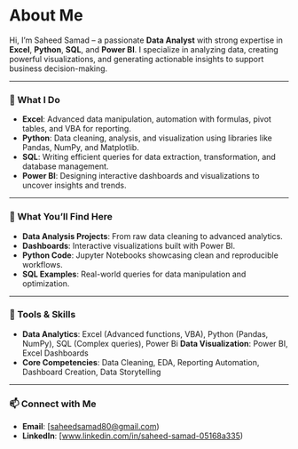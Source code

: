 <h1>About Me</h1>

Hi, I’m Saheed Samad – a passionate **Data Analyst** with strong expertise in **Excel**, **Python**, **SQL**, and **Power BI**. I specialize in analyzing data, creating powerful visualizations, and generating actionable insights to support business decision-making.

---

### **🌟 What I Do**
- **Excel**: Advanced data manipulation, automation with formulas, pivot tables, and VBA for reporting.
- **Python**: Data cleaning, analysis, and visualization using libraries like Pandas, NumPy, and Matplotlib.
- **SQL**: Writing efficient queries for data extraction, transformation, and database management.
- **Power BI**: Designing interactive dashboards and visualizations to uncover insights and trends.

---

### **📁 What You’ll Find Here**
- **Data Analysis Projects**: From raw data cleaning to advanced analytics.
- **Dashboards**: Interactive visualizations built with Power BI.
- **Python Code**: Jupyter Notebooks showcasing clean and reproducible workflows.
- **SQL Examples**: Real-world queries for data manipulation and optimization.

---

### **🔧 Tools & Skills**
- **Data Analytics**: Excel (Advanced functions, VBA), Python (Pandas, NumPy), SQL (Complex queries), Power Bi
  **Data Visualization**: Power BI, Excel Dashboards
- **Core Competencies**: Data Cleaning, EDA, Reporting Automation, Dashboard Creation, Data Storytelling

---

### **📫 Connect with Me**
- **Email**: [saheedsamad80@gmail.com)  
- **LinkedIn**: [www.linkedin.com/in/saheed-samad-05168a335)  

